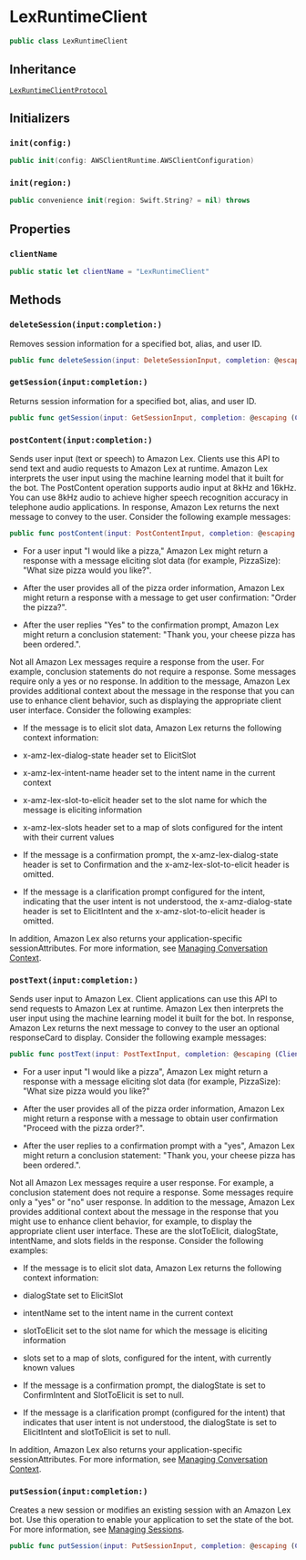 # LexRuntimeClient

``` swift
public class LexRuntimeClient 
```

## Inheritance

[`LexRuntimeClientProtocol`](/aws-sdk-swift/reference/0.x/AWSLexRuntimeService/LexRuntimeClientProtocol)

## Initializers

### `init(config:)`

``` swift
public init(config: AWSClientRuntime.AWSClientConfiguration) 
```

### `init(region:)`

``` swift
public convenience init(region: Swift.String? = nil) throws 
```

## Properties

### `clientName`

``` swift
public static let clientName = "LexRuntimeClient"
```

## Methods

### `deleteSession(input:completion:)`

Removes session information for a specified bot, alias, and user ID.

``` swift
public func deleteSession(input: DeleteSessionInput, completion: @escaping (ClientRuntime.SdkResult<DeleteSessionOutputResponse, DeleteSessionOutputError>) -> Void)
```

### `getSession(input:completion:)`

Returns session information for a specified bot, alias, and user ID.

``` swift
public func getSession(input: GetSessionInput, completion: @escaping (ClientRuntime.SdkResult<GetSessionOutputResponse, GetSessionOutputError>) -> Void)
```

### `postContent(input:completion:)`

Sends user input (text or speech) to Amazon Lex. Clients use this API to send text and audio requests to Amazon Lex at runtime. Amazon Lex interprets the user input using the machine learning model that it built for the bot. The PostContent operation supports audio input at 8kHz and 16kHz. You can use 8kHz audio to achieve higher speech recognition accuracy in telephone audio applications. In response, Amazon Lex returns the next message to convey to the user. Consider the following example messages:

``` swift
public func postContent(input: PostContentInput, completion: @escaping (ClientRuntime.SdkResult<PostContentOutputResponse, PostContentOutputError>) -> Void)
```

  - For a user input "I would like a pizza," Amazon Lex might return a response with a message eliciting slot data (for example, PizzaSize): "What size pizza would you like?".

  - After the user provides all of the pizza order information, Amazon Lex might return a response with a message to get user confirmation: "Order the pizza?".

  - After the user replies "Yes" to the confirmation prompt, Amazon Lex might return a conclusion statement: "Thank you, your cheese pizza has been ordered.".

Not all Amazon Lex messages require a response from the user. For example, conclusion statements do not require a response. Some messages require only a yes or no response. In addition to the message, Amazon Lex provides additional context about the message in the response that you can use to enhance client behavior, such as displaying the appropriate client user interface. Consider the following examples:

  - If the message is to elicit slot data, Amazon Lex returns the following context information:

  - x-amz-lex-dialog-state header set to ElicitSlot

  - x-amz-lex-intent-name header set to the intent name in the current context

  - x-amz-lex-slot-to-elicit header set to the slot name for which the message is eliciting information

  - x-amz-lex-slots header set to a map of slots configured for the intent with their current values

  - If the message is a confirmation prompt, the x-amz-lex-dialog-state header is set to Confirmation and the x-amz-lex-slot-to-elicit header is omitted.

  - If the message is a clarification prompt configured for the intent, indicating that the user intent is not understood, the x-amz-dialog-state header is set to ElicitIntent and the x-amz-slot-to-elicit header is omitted.

In addition, Amazon Lex also returns your application-specific sessionAttributes. For more information, see [Managing Conversation Context](https://docs.aws.amazon.com/lex/latest/dg/context-mgmt.html).

### `postText(input:completion:)`

Sends user input to Amazon Lex. Client applications can use this API to send requests to Amazon Lex at runtime. Amazon Lex then interprets the user input using the machine learning model it built for the bot. In response, Amazon Lex returns the next message to convey to the user an optional responseCard to display. Consider the following example messages:

``` swift
public func postText(input: PostTextInput, completion: @escaping (ClientRuntime.SdkResult<PostTextOutputResponse, PostTextOutputError>) -> Void)
```

  - For a user input "I would like a pizza", Amazon Lex might return a response with a message eliciting slot data (for example, PizzaSize): "What size pizza would you like?"

  - After the user provides all of the pizza order information, Amazon Lex might return a response with a message to obtain user confirmation "Proceed with the pizza order?".

  - After the user replies to a confirmation prompt with a "yes", Amazon Lex might return a conclusion statement: "Thank you, your cheese pizza has been ordered.".

Not all Amazon Lex messages require a user response. For example, a conclusion statement does not require a response. Some messages require only a "yes" or "no" user response. In addition to the message, Amazon Lex provides additional context about the message in the response that you might use to enhance client behavior, for example, to display the appropriate client user interface. These are the slotToElicit, dialogState, intentName, and slots fields in the response. Consider the following examples:

  - If the message is to elicit slot data, Amazon Lex returns the following context information:

  - dialogState set to ElicitSlot

  - intentName set to the intent name in the current context

  - slotToElicit set to the slot name for which the message is eliciting information

  - slots set to a map of slots, configured for the intent, with currently known values

  - If the message is a confirmation prompt, the dialogState is set to ConfirmIntent and SlotToElicit is set to null.

  - If the message is a clarification prompt (configured for the intent) that indicates that user intent is not understood, the dialogState is set to ElicitIntent and slotToElicit is set to null.

In addition, Amazon Lex also returns your application-specific sessionAttributes. For more information, see [Managing Conversation Context](https://docs.aws.amazon.com/lex/latest/dg/context-mgmt.html).

### `putSession(input:completion:)`

Creates a new session or modifies an existing session with an Amazon Lex bot. Use this operation to enable your application to set the state of the bot. For more information, see [Managing Sessions](https://docs.aws.amazon.com/lex/latest/dg/how-session-api.html).

``` swift
public func putSession(input: PutSessionInput, completion: @escaping (ClientRuntime.SdkResult<PutSessionOutputResponse, PutSessionOutputError>) -> Void)
```

